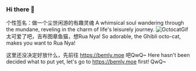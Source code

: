 ### Hi there 👋

<!--
**Bemly/Bemly** is a ✨ _special_ ✨ repository because its `README.md` (this file) appears on your GitHub profile.

Here are some ideas to get you started:

- 🔭 I’m currently working on ...
- 🌱 I’m currently learning ...
- 👯 I’m looking to collaborate on ...
- 🤔 I’m looking for help with ...
- 💬 Ask me about ...
- 📫 How to reach me: ...
- 😄 Pronouns: ...
- ⚡ Fun fact: ...
-->

个性签名：做一个尘世闲游的有趣灵魂
A whimsical soul wandering through the mundane, reveling in the charm of life's leisurely journey. 
![OctocatGif](https://github.com/images/mona-whisper.gif)
太可爱了吧，吉布图章鱼猫，想Rua Nya!
So adorable, the Ghibli octo-cat, makes you want to Rua Nya!

这里还没决定好放什么，先前往 https://bemly.moe 吧QwQ~
Here hasn't been decided what to put yet, let's go to https://bemly.moe first! QwQ~
